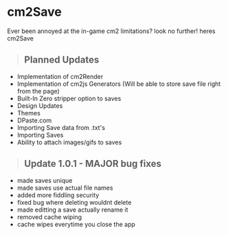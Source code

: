 # cm2Save

Ever been annoyed at the in-game cm2 limitations? look no further! heres cm2Save 

> ## Planned Updates
- Implementation of cm2Render
- Implementation of cm2js Generators (Will be able to store save file right from the page)
- Built-In Zero stripper option to saves
- Design Updates
- Themes
- DPaste.com
- Importing Save data from .txt's
- Importing Saves
- Ability to attach images/gifs to saves

 > ## Update 1.0.1 - MAJOR bug fixes
- made saves unique
- made saves use actual file names
- added more fiddling security
- fixed bug where deleting wouldnt delete
- made editting a save actually rename it
- removed cache wiping
- cache wipes everytime you close the app
